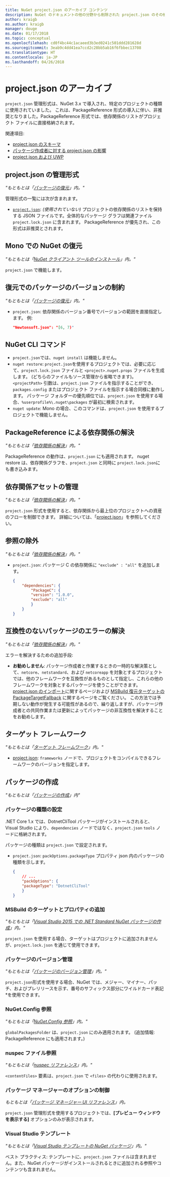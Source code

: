 ```yaml
---
title: NuGet project.json のアーカイブ コンテンツ
description: NuGet のドキュメントの他の分野から削除された project.json のその他のコンテンツ。
author: kraigb
ms.author: kraigb
manager: douge
ms.date: 01/17/2018
ms.topic: conceptual
ms.openlocfilehash: cd0f4bc44c1acaeed3b3ed0241c501ddd281628d
ms.sourcegitcommit: 3eab9c4dd41ea7ccd2c28bb5ab16f6fbbec13708
ms.translationtype: HT
ms.contentlocale: ja-JP
ms.lasthandoff: 04/26/2018
---
```

# <a name="projectjson-archive"></a>project.json のアーカイブ

`project.json` 管理形式は、NuGet 3.x で導入され、特定のプロジェクトの種類に使用されていました。 これは、PackageReference 形式の導入に伴い、非推奨となりました。PackageReference 形式では、依存関係のリストがプロジェクト ファイルに直接格納されます。

関連項目:

- [project.json のスキーマ](project-json.md)
- [パッケージ作成者に対する project.json の影響](project-json-impact.md)
- [project.json および UWP](project-json-and-uwp.md)

## <a name="projectjson-management-format"></a>project.json の管理形式

*"もともとは「[パッケージの復元](../what-is-nuget.md)」内。"*

管理形式の一覧には次が含まれます。

- [`project.json`](project-json.md): *(使用されていない)* プロジェクトの依存関係のリストを保持する JSON ファイルです。全体的なパッケージ グラフは関連ファイル `project.lock.json` に含まれます。 PackageReference が優先され、この形式は非推奨とされます。

## <a name="nuget-restore-on-mono"></a>Mono での NuGet の復元

*"もともとは「[NuGet クライアント ツールのインストール](../install-nuget-client-tools.md)」内。"*

`project.json` で機能します。

## <a name="constraining-package-versions-with-restore"></a>復元でのパッケージのバージョンの制約

*"もともとは「[パッケージの復元](../consume-packages/package-restore.md#constraining-package-versions-with-restore)」内。"*

- `project.json`: 依存関係のバージョン番号でバージョンの範囲を直接指定します。 例:

    ```json
    "Newtonsoft.json": "[6, 7)"
    ```

## <a name="nuget-cli-commands"></a>NuGet CLI コマンド

- `project.json`では、`nuget install` は機能しません。
- `nuget restore`: `project.json`を使用するプロジェクトでは、必要に応じて、`project.lock.json` ファイルと `<project>.nuget.props` ファイルを生成します。 (どちらのファイルもソース管理から省略できます)。`<projectPath>` 引数は、`project.json` ファイルを指示することができ、`packages.config` またはプロジェクト ファイルを指示する場合同様に動作します。 パッケージ フォルダーの優先順位では、`project.json` を使用する場合、`%userprofile%\.nuget\packages` が最初に検索されます。
- `nuget update`: Mono の場合、このコマンドは、`project.json` を使用するプロジェクトで機能しません。

## <a name="dependency-resolution-with-packagereference"></a>PackageReference による依存関係の解決

*"もともとは「[依存関係の解決](../consume-packages/dependency-resolution.md#dependency-resolution-with-packagereference)」内。"*

PackageReference の動作は、`project.json` にも適用されます。 nuget restore は、依存関係グラフを、`project.json` と同時に `project.lock.json`にも書き込みます。

## <a name="managing-dependency-assets"></a>依存関係アセットの管理

*"もともとは「[依存関係の解決](../consume-packages/dependency-resolution.md#managing-dependency-assets)」内。"*

`project.json` 形式を使用すると、依存関係から最上位のプロジェクトへの資産のフローを制御できます。 詳細については、「[project.json](project-json.md)」を参照してください。

## <a name="excluding-references"></a>参照の除外

*"もともとは「[依存関係の解決](../consume-packages/dependency-resolution.md#excluding-references)」内。"*

- `project.json`: パッケージ C の依存関係に `"exclude" : "all"` を追加します。

    ```json
    {
        "dependencies": {
            "PackageC": {
            "version": "1.0.0",
            "exclude": "all"
            }
        }
    }
    ```

## <a name="resolving-incompatible-package-errors"></a>互換性のないパッケージのエラーの解決

*"もともとは「[依存関係の解決](../consume-packages/dependency-resolution.md#resolving-incompatible-package-errors)」内。"*

エラーを解決するための追加手段:

- **お勧めしません**: パッケージ作成者と作業するときの一時的な解決策として、`netcore`、`netstandard`、および `netcoreapp` を対象とするプロジェクトでは、他のフレームワークを互換性があるものとして指定し、これらの他のフレームワークを対象とするパッケージを使うことができます。 [project.json のインポート](project-json.md#imports)に関するページおよび [MSBuild 復元ターゲットの PackageTargetFallback](../reference/msbuild-targets.md#packagetargetfallback) に関するページをご覧ください。 この方法では予期しない動作が発生する可能性があるので、繰り返しますが、パッケージ作成者との共同作業または更新によってパッケージの非互換性を解決することをお勧めします。

## <a name="target-frameworks"></a>ターゲット フレームワーク

*"もともとは「[ターゲット フレームワーク](../reference/target-frameworks.md)」内。"*

- [project.json](project-json.md): `frameworks` ノードで、プロジェクトをコンパイルできるフレームワークのバージョンを指定します。

## <a name="creating-a-package"></a>パッケージの作成

*"もともとは「[パッケージの作成](../create-packages/creating-a-package.md)」内"*

### <a name="setting-a-package-type"></a>パッケージの種類の設定

.NET Core 1.x では、DotnetCliTool パッケージがインストールされると、Visual Studio により、`dependencies` ノードではなく、`project.json` `tools` ノードに格納されます。

パッケージの種類は `project.json` で設定されます。

- `project.json`: `packOptions.packageType` プロパティ json 内のパッケージの種類を示します。

    ```json
    {
        // ...
        "packOptions": {
        "packageType": "DotnetCliTool"
        }
    }
    ```

### <a name="adding-targets-and-props-for-msbuild"></a>MSBuild のターゲットとプロパティの追加

*"もともとは「[Visual Studio 2015 での .NET Standard NuGet パッケージの作成](../guides/create-net-standard-packages-vs2015.md)」内。"*

`project.json` を使用する場合、ターゲットはプロジェクトに追加されませんが、`project.lock.json` を通じて使用できます。

### <a name="package-versioning"></a>パッケージのバージョン管理

*"もともとは「[パッケージのバージョン管理](../reference/package-versioning.md)」内。"*

`project.json`形式を使用する場合、NuGet では、メジャー、マイナー、パッチ、およびプレリリースを示す、番号のサフィックス部分にワイルドカード表記 \*を使用できます。

### <a name="nugetconfig-reference"></a>NuGet.Config 参照

*"もともとは「[NuGet.Config 参照](../reference/nuget-config-file.md)」内。"*

`globalPackagesFolder` は、`project.json` にのみ適用されます。 (追加情報: PackageReference にも適用されます。)

### <a name="nuspec-file-reference"></a>nuspec ファイル参照

*"もともとは「[nuspec リファレンス](../reference/nuspec.md)」内。"*

`<contentFiles>` 要素は、`project.json` で `<files>` の代わりに使用されます。

### <a name="package-manager-options-control"></a>パッケージ マネージャーのオプションの制御

*もともとは「[パッケージ マネージャー UI リファレンス](../tools/package-manager-ui.md)」内。*

`project.json` 管理形式を使用するプロジェクトでは、**[プレビュー ウィンドウを表示する]** オプションのみが表示されます。

### <a name="visual-studio-templates"></a>Visual Studio テンプレート

*"もともとは「[Visual Studio テンプレートの NuGet パッケージ](../visual-studio-extensibility/visual-studio-templates.md)」内。"*

ベスト プラクティス: テンプレートに、`project.json` ファイルは含まれません。また、NuGet パッケージがインストールされるときに追加される参照やコンテンツも含まれません。